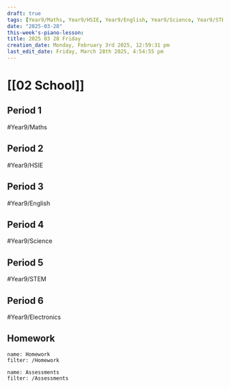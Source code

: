 ```yaml
---
draft: true
tags: [Year9/Maths, Year9/HSIE, Year9/English, Year9/Science, Year9/STEM, Year9/Electronics]
date: "2025-03-28"
this-week's-piano-lesson: 
title: 2025 03 28 Friday
creation_date: Monday, February 3rd 2025, 12:59:31 pm
last_edit_date: Friday, March 28th 2025, 4:54:55 pm
---
```


# [[02 School]]

## Period 1

#Year9/Maths

## Period 2

#Year9/HSIE

## Period 3

#Year9/English

## Period 4

#Year9/Science

## Period 5

#Year9/STEM

## Period 6

#Year9/Electronics

## Homework

```todoist
name: Homework
filter: /Homework
```

```todoist
name: Assessments
filter: /Assessments
```
